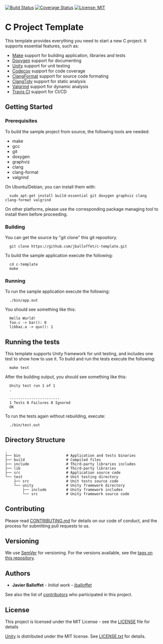 [![Build Status](https://travis-ci.com/jballoffet/c-template.svg?branch=master)](https://travis-ci.com/jballoffet/c-template)
[![Coverage Status](https://codecov.io/gh/jballoffet/c-template/branch/master/graph/badge.svg)](https://codecov.io/gh/jballoffet/c-template)
[![License: MIT](https://img.shields.io/badge/License-MIT-blue.svg)](https://opensource.org/licenses/MIT)

# C Project Template

This template provides everything you need to start a new C project. It supports essential features, such as:

 * [Make](https://www.gnu.org/software/make/) support for building application, libraries and tests
 * [Doxygen](http://www.doxygen.nl/) support for documenting
 * [Unity](http://www.throwtheswitch.org/unity/) support for unit testing
 * [Codecov](https://codecov.io/) support for code coverage
 * [ClangFormat](https://clang.llvm.org/docs/ClangFormat.html/) support for source code formating
 * [ClangTidy](https://clang.llvm.org/extra/clang-tidy/) support for static analysis
 * [Valgrind](https://valgrind.org/) support for dynamic analysis
 * [Travis CI](https://travis-ci.com/) support for CI/CD

## Getting Started

### Prerequisites

To build the sample project from source, the following tools are needed:

 * make
 * gcc
 * git
 * doxygen
 * graphviz
 * clang
 * clang-format
 * valgrind

On Ubuntu/Debian, you can install them with:

```shell
  sudo apt-get install build-essential git doxygen graphviz clang clang-format valgrind
```

On other platforms, please use the corresponding package managing tool to
install them before proceeding.

### Building

You can get the source by "git clone" this git repository.

```shell
  git clone https://github.com/jballoffet/c-template.git
```

To build the sample application execute the following:

```shell
  cd c-template
  make
```

### Running

To run the sample application execute the following:

```shell
  ./bin/app.out
```
You should see something like this:

```
  Hello World!
  foo.c -> bar(): 0
  libbaz.a -> qux(): 1
```

## Running the tests

This template supports Unity framework for unit testing, and includes one test to show how to use it. To build and run the tests execute the following:

```shell
  make test
```

After the building output, you should see something like this:

```
  Unity test run 1 of 1
  .

  -----------------------
  1 Tests 0 Failures 0 Ignored 
  OK
```

To run the tests again without rebuilding, execute:

```shell
  ./bin/test.out
```

## Directory Structure

    .
    ├── bin                     # Application and tests binaries
    ├── build                   # Compiled files
    ├── include                 # Third-party libraries includes
    ├── lib                     # Third-party libraries
    ├── src                     # Application source code
    └── test                    # Unit testing directory
        ├── src                 # Unit tests source code
        └── unity               # Unity framework directory
            ├── include         # Unity framework includes
            └── src             # Unity framework source code

## Contributing

Please read [CONTRIBUTING.md](/CONTRIBUTING.md) for details on our code of conduct, and the process for submitting pull requests to us.

## Versioning

We use [SemVer](http://semver.org/) for versioning. For the versions available, see the [tags on this repository](https://github.com/jballoffet/c-template/tags). 

## Authors

* **Javier Balloffet** - *Initial work* - [jballoffet](https://github.com/jballoffet)

See also the list of [contributors](https://github.com/jballoffet/c-template/contributors) who participated in this project.

## License

This project is licensed under the MIT License - see the [LICENSE](/LICENSE) file for details

[Unity](http://www.throwtheswitch.org/unity/) is
distributed under the MIT license. See [LICENSE.txt](/test/unity/LICENSE.txt) for details.
